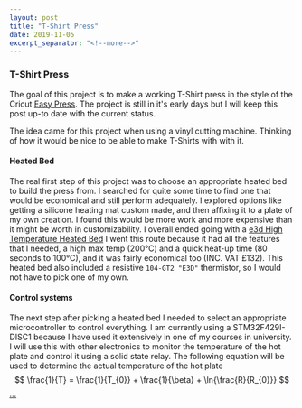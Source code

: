 ```yaml
---
layout: post
title: "T-Shirt Press"
date: 2019-11-05
excerpt_separator: "<!--more-->"
---
```

### T-Shirt Press
The goal of this project is to make a working T-Shirt press in the style of the Cricut [Easy Press](https://cricut.com/en_us/cricut-easypress).
The project is still in it's early days but I will keep this post up-to date with the current status.

The idea came for this project when using a vinyl cutting machine. Thinking of how it would be nice to be able to
make T-Shirts with with it.
<!--more-->
#### Heated Bed
The real first step of this project was to choose an appropriate heated bed to build the press from. I searched for quite some time to find one that would be economical and still perform adequately. I explored options like getting a silicone heating mat custom made, and then affixing it to a plate of my own creation. I found this would be more work and more expensive than it might be worth in customizability. I overall ended going with a [e3d High Temperature Heated Bed](https://e3d-online.com/high-temperature-heated-beds) I went this route because it had all the features that I needed, a high max temp (200&deg;C) and a quick heat-up time (80 seconds to 100&deg;C), and it was fairly economical too (INC. VAT &pound;132). This heated bed also included a resistive `104-GT2 "E3D"` thermistor, so I would not have to pick one of my own.

#### Control systems
The next step after picking a heated bed I needed to select an appropriate microcontroller to control everything. I am currently using a STM32F429I-DISC1 because I have used it extensively in one of my courses in university. I will use this with other electronics to monitor the temperature of the hot plate and control it using a solid state relay. The following equation will be used to determine the actual temperature of the hot plate$$ \frac{1}{T} = \frac{1}{T_{0}} + \frac{1}{\beta} + \ln{\frac{R}{R_{0}}} $$[...](https://community.st.com/s/question/0D50X0000AU39YK/is-stm32-microcontrols-are-capable-to-calculate-natural-logarithm-)

<script type="text/javascript" async
  src="https://cdn.mathjax.org/mathjax/latest/MathJax.js?config=TeX-MML-AM_CHTML">
</script>